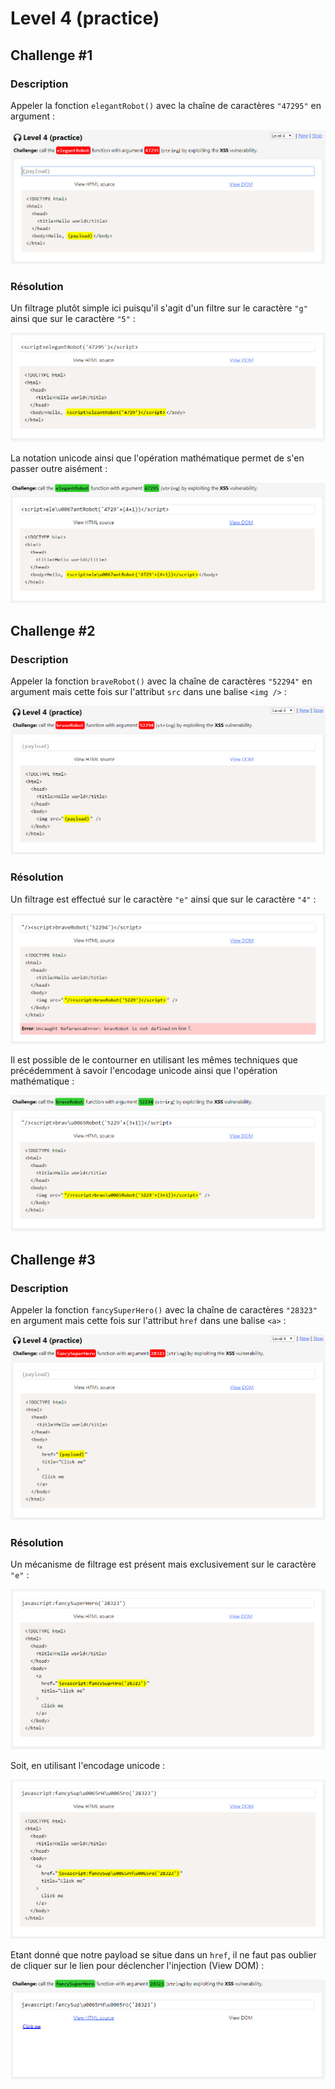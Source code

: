# Level 4 \(practice\)

## Challenge \#1

### Description

Appeler la fonction `elegantRobot()` avec la chaîne de caractères `"47295"` en argument :

![](../../.gitbook/assets/cfd7d0f6f3d21f1e2f77d252a75cfe20.png)

### Résolution

Un filtrage plutôt simple ici puisqu'il s'agit d'un filtre sur le caractère `"g"` ainsi que sur le caractère `"5"` :

![](../../.gitbook/assets/2d5d89832f3e13b78125fcc8a9b7fed5.png)

La notation unicode ainsi que l'opération mathématique permet de s'en passer outre aisément :

![](../../.gitbook/assets/c6029c256ff2a2c4ea0a458f0f77db46.png)

## Challenge \#2

### Description

Appeler la fonction `braveRobot()` avec la chaîne de caractères `"52294"` en argument mais cette fois sur l'attribut `src` dans une balise `<img />` :

![](../../.gitbook/assets/1fa813704b5b74d0ebeed1aa8db18475.png)

### Résolution

Un filtrage est effectué sur le caractère `"e"` ainsi que sur le caractère `"4"` :

![](../../.gitbook/assets/8cb6683a392640434e4ac82f88a5803a.png)

Il est possible de le contourner en utilisant les mêmes techniques que précédemment à savoir l'encodage unicode ainsi que l'opération mathématique :

![](../../.gitbook/assets/e5647e33c683d7e2b313528feb910ecb.png)

## Challenge \#3

### Description

Appeler la fonction `fancySuperHero()` avec la chaîne de caractères `"28323"` en argument mais cette fois sur l'attribut `href` dans une balise `<a>` :

![](../../.gitbook/assets/24f89eb8ee33533147db74ce62c4936c.png)

### Résolution

Un mécanisme de filtrage est présent mais exclusivement sur le caractère `"e"` :

![](../../.gitbook/assets/c3c4a7719e90601642cd54e63a5fc83c.png)

Soit, en utilisant l'encodage unicode :

![](../../.gitbook/assets/3c380c51b35637e2205767de44b3cb5f.png)

Etant donné que notre payload se situe dans un `href`, il ne faut pas oublier de cliquer sur le lien pour déclencher l'injection \(View DOM\) :

![](../../.gitbook/assets/ffcc5eb2241bd36aa306ea0d3bdcad70.png)



